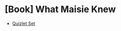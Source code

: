 # \[Book] What Maisie Knew
* [Quizlet Set](https://quizlet.com/909704889/2024jul-what-maisie-knew-comprehension-vocabulary-flash-cards/)

